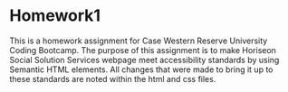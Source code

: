 # Homework1
This is a homework assignment for Case Western Reserve University Coding Bootcamp. The purpose of this assignment is to make Horiseon Social Solution Services webpage meet accessibility standards by using Semantic HTML elements. All changes that were made to bring it up to these standards are noted within the html and css files.


